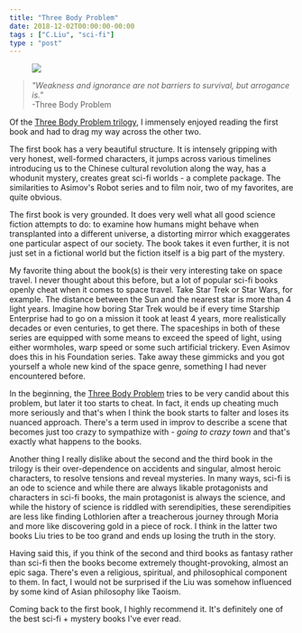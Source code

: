 ```yaml
---
title: "Three Body Problem"
date: 2018-12-02T00:00:00-00:00
tags : ["C.Liu", "sci-fi"]
type : "post"
---
```



<figure class="right xsmall">
<a target="_blank" href="https://en.wikipedia.org/wiki/The_Three-Body_Problem_(novel)">
<img src="https://upload.wikimedia.org/wikipedia/en/0/0f/Threebody.jpg">
</a>
</figure>

<blockquote>
<i>"Weakness and ignorance are not barriers to survival, but arrogance is."</i>
<br />
<span class="right">-Three Body Problem</span>
<br />
</blockquote>

Of the [Three Body Problem trilogy](https://en.wikipedia.org/wiki/The_Three-Body_Problem_(novel)), I immensely enjoyed reading the first book and had to drag my way across the other two.

The first book has a very beautiful structure.
It is intensely gripping with very honest, well-formed characters, it jumps across various timelines introducing us to the Chinese cultural revolution along the way, has a whodunit mystery, creates great sci-fi worlds - a complete package.
The similarities to Asimov's Robot series and to film noir, two of my favorites, are quite obvious.

The first book is very grounded. It does very well what all good science fiction attempts to do: to examine how humans might behave when transplanted into a different universe, a distorting mirror which exaggerates one particular aspect of our society.
The book takes it even further, it is not just set in a fictional world but the fiction itself is a big part of the mystery.

My favorite thing about the book(s) is their very interesting take on space travel.
I never thought about this before, but a lot of popular sci-fi books openly cheat when it comes to space travel.
Take Star Trek or Star Wars, for example.
The distance between the Sun and the nearest star is more than 4 light years.
Imagine how boring Star Trek would be if every time Starship Enterprise had to go on a mission it took at least 4 years, more realistically decades or even centuries, to get there.
The spaceships in both of these series are equipped with some means to exceed the speed of light, using either wormholes, warp speed or some such artificial trickery. Even Asimov does this in his Foundation series.
Take away these gimmicks and you got yourself a whole new kind of the space genre, something I had never encountered before.

In the beginning, the [Three Body Problem](https://en.wikipedia.org/wiki/The_Three-Body_Problem_(novel)) tries to be very candid about this problem, but later it too starts to cheat.
In fact, it ends up cheating much more seriously and that's when I think the book starts to falter and loses its nuanced approach.
There's a term used in improv to describe a scene that becomes just too crazy to sympathize with - _going to crazy town_ and that's exactly what happens to the books.

Another thing I really dislike about the second and the third book in the trilogy is their over-dependence on accidents and singular, almost heroic characters, to resolve tensions and reveal mysteries. In many ways, sci-fi is an ode to science and while there are always likable protagonists and characters in sci-fi books, the main protagonist is always the science, and while the history of science is riddled with serendipities, these serendipities are less like finding Lothlorien after a treacherous journey through Moria and more like discovering gold in a piece of rock.
I think in the latter two books Liu tries to be too grand and ends up losing the truth in the story.

Having said this, if you think of the second and third books as fantasy rather than sci-fi then the books become extremely thought-provoking, almost an epic saga.
There's even a religious, spiritual, and philosophical component to them.
In fact, I would not be surprised if the Liu was somehow influenced by some kind of Asian philosophy like Taoism.

Coming back to the first book, I highly recommend it.
It's definitely one of the best sci-fi + mystery books I've ever read.
